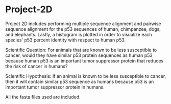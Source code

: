 # Project-2D
Project 2D includes performing multiple sequence alignment and pairwise sequence alignment for the p53 sequences of human, chimpanzee, dogs, and elephants. Lastly, a histogram is plotted in order to visualize each species' p53 percent identity with respect to human p53.

Scientific Question: For animals that are known to be less susceptible to cancer, would they have similar p53 protein sequences as human p53 because human p53 is an important tumor suppressor protein that reduces the risk of cancer in humans?

Scientific Hypothesis: If an animal is known to be less susceptible to cancer, then it will contain similar p53 sequence as humans because p53 is an important tumor suppressor protein in humans.

All the fasta files used are included.
